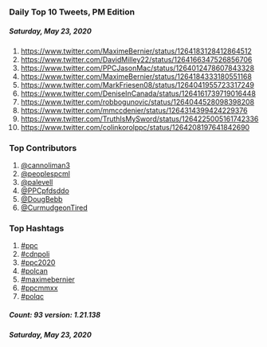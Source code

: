 ### Daily Top 10 Tweets, PM Edition
##### Saturday, May 23, 2020
 1) https://www.twitter.com/MaximeBernier/status/1264183128412864512
 2) https://www.twitter.com/DavidMilley22/status/1264166347526856706
 3) https://www.twitter.com/PPCJasonMac/status/1264012478607843328
 4) https://www.twitter.com/MaximeBernier/status/1264184333180551168
 5) https://www.twitter.com/MarkFriesen08/status/1264041955723317249
 6) https://www.twitter.com/DeniseInCanada/status/1264161739719016448
 7) https://www.twitter.com/robbogunovic/status/1264044528098398208
 8) https://www.twitter.com/mmccdenier/status/1264314399424229376
 9) https://www.twitter.com/TruthIsMySword/status/1264225005161742336
10) https://www.twitter.com/colinkorolppc/status/1264208197641842690

### Top Contributors
  1) [@cannoliman3](https://www.twitter.com/cannoliman3)
  2) [@peoplespcml](https://www.twitter.com/peoplespcml)
  3) [@palevell](https://www.twitter.com/palevell)
  4) [@PPCpfdsddo](https://www.twitter.com/PPCpfdsddo)
  5) [@DougBebb](https://www.twitter.com/DougBebb)
  6) [@CurmudgeonTired](https://www.twitter.com/CurmudgeonTired)


### Top Hashtags

  1) [#ppc](https://www.twitter.com/hashtag/ppc)
  2) [#cdnpoli](https://www.twitter.com/hashtag/cdnpoli)
  3) [#ppc2020](https://www.twitter.com/hashtag/ppc2020)
  4) [#polcan](https://www.twitter.com/hashtag/polcan)
  5) [#maximebernier](https://www.twitter.com/hashtag/maximebernier)
  6) [#ppcmmxx](https://www.twitter.com/hashtag/ppcmmxx)
  7) [#polqc](https://www.twitter.com/hashtag/polqc)

##### Count: 93	version: 1.21.138
##### Saturday, May 23, 2020

